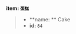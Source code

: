 <!-- BEGIN_AUTOGEN: do NOT edit in this block -->

**item: `蛋糕`**

> * **name: ** Cake
> * **id: `84`**

<!-- END_AUTOGEN-->

